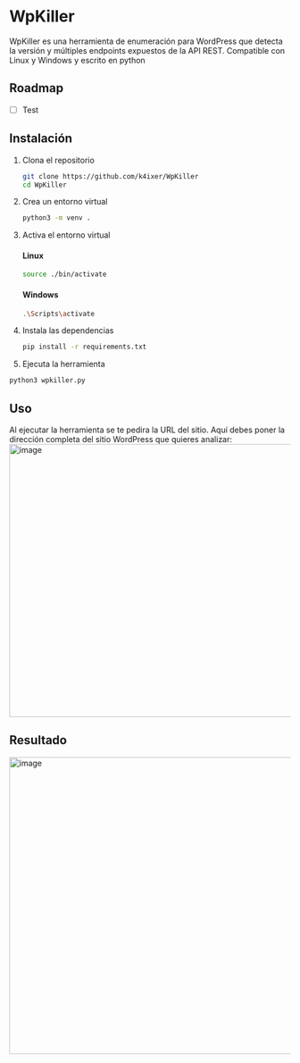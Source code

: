 # WpKiller
WpKiller es una herramienta de enumeración para WordPress que detecta la versión y múltiples endpoints expuestos de la API REST. Compatible con Linux y Windows y escrito en python

## Roadmap
- [ ] Test

## Instalación

1. Clona el repositorio
   ```sh
   git clone https://github.com/k4ixer/WpKiller
   cd WpKiller
   ```
2. Crea un entorno virtual
   ```sh
   python3 -m venv .
   ```
3. Activa el entorno virtual
     #### Linux
     ```sh
     source ./bin/activate
     ```
     #### Windows
     ```sh
     .\Scripts\activate
     ```
4. Instala las dependencias
   ```sh
   pip install -r requirements.txt
   ```
5. Ejecuta la herramienta
  ```sh
  python3 wpkiller.py
  ```
## Uso

Al ejecutar la herramienta se te pedira la URL del sitio. Aquí debes poner la dirección completa del sitio WordPress que quieres analizar:
<img width="1055" height="489" alt="image" src="https://github.com/user-attachments/assets/b74bd2f5-332d-4161-bb44-ec556acdeff8" />
## Resultado
<img width="975" height="532" alt="image" src="https://github.com/user-attachments/assets/da7fa5b9-b8b3-4d4a-b82e-c937ea8e67ee" />


